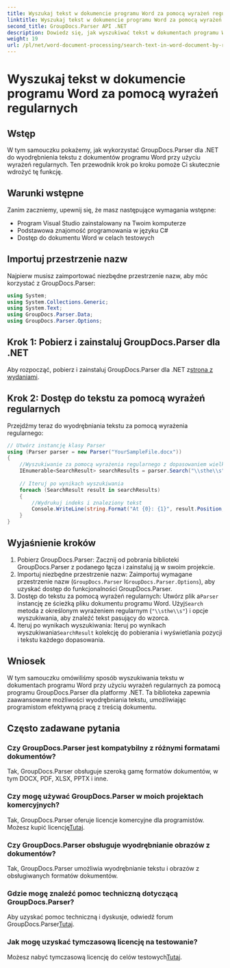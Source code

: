 ```yaml
---
title: Wyszukaj tekst w dokumencie programu Word za pomocą wyrażeń regularnych
linktitle: Wyszukaj tekst w dokumencie programu Word za pomocą wyrażeń regularnych
second_title: GroupDocs.Parser API .NET
description: Dowiedz się, jak wyszukiwać tekst w dokumentach programu Word przy użyciu wyrażeń regularnych za pomocą programu GroupDocs.Parser dla platformy .NET. Wydajne wyodrębnianie określonej treści.
weight: 19
url: /pl/net/word-document-processing/search-text-in-word-document-by-regular-expression/
---
```


# Wyszukaj tekst w dokumencie programu Word za pomocą wyrażeń regularnych

## Wstęp
W tym samouczku pokażemy, jak wykorzystać GroupDocs.Parser dla .NET do wyodrębnienia tekstu z dokumentów programu Word przy użyciu wyrażeń regularnych. Ten przewodnik krok po kroku pomoże Ci skutecznie wdrożyć tę funkcję.
## Warunki wstępne
Zanim zaczniemy, upewnij się, że masz następujące wymagania wstępne:
- Program Visual Studio zainstalowany na Twoim komputerze
- Podstawowa znajomość programowania w języku C#
- Dostęp do dokumentu Word w celach testowych

## Importuj przestrzenie nazw
Najpierw musisz zaimportować niezbędne przestrzenie nazw, aby móc korzystać z GroupDocs.Parser:
```csharp
using System;
using System.Collections.Generic;
using System.Text;
using GroupDocs.Parser.Data;
using GroupDocs.Parser.Options;
```
## Krok 1: Pobierz i zainstaluj GroupDocs.Parser dla .NET
 Aby rozpocząć, pobierz i zainstaluj GroupDocs.Parser dla .NET z[strona z wydaniami](https://releases.groupdocs.com/parser/net/).
## Krok 2: Dostęp do tekstu za pomocą wyrażeń regularnych
Przejdźmy teraz do wyodrębniania tekstu za pomocą wyrażenia regularnego:
```csharp
// Utwórz instancję klasy Parser
using (Parser parser = new Parser("YourSampleFile.docx"))
{
    //Wyszukiwanie za pomocą wyrażenia regularnego z dopasowaniem wielkości liter
    IEnumerable<SearchResult> searchResults = parser.Search("\\sthe\\s", new SearchOptions(true, false, true));
    
    // Iteruj po wynikach wyszukiwania
    foreach (SearchResult result in searchResults)
    {
        //Wydrukuj indeks i znaleziony tekst
        Console.WriteLine(string.Format("At {0}: {1}", result.Position, result.Text));
    }
}
```
## Wyjaśnienie kroków
1. Pobierz GroupDocs.Parser: Zacznij od pobrania biblioteki GroupDocs.Parser z podanego łącza i zainstaluj ją w swoim projekcie.
2. Importuj niezbędne przestrzenie nazw: Zaimportuj wymagane przestrzenie nazw (`GroupDocs.Parser` I`GroupDocs.Parser.Options`), aby uzyskać dostęp do funkcjonalności GroupDocs.Parser.
3.  Dostęp do tekstu za pomocą wyrażeń regularnych: Utwórz plik a`Parser` instancję ze ścieżką pliku dokumentu programu Word. Użyj`Search` metoda z określonym wyrażeniem regularnym (`"\\sthe\\s"`) i opcje wyszukiwania, aby znaleźć tekst pasujący do wzorca.
4.  Iteruj po wynikach wyszukiwania: Iteruj po wynikach wyszukiwania`SearchResult` kolekcję do pobierania i wyświetlania pozycji i tekstu każdego dopasowania.

## Wniosek
W tym samouczku omówiliśmy sposób wyszukiwania tekstu w dokumentach programu Word przy użyciu wyrażeń regularnych za pomocą programu GroupDocs.Parser dla platformy .NET. Ta biblioteka zapewnia zaawansowane możliwości wyodrębniania tekstu, umożliwiając programistom efektywną pracę z treścią dokumentu.

## Często zadawane pytania
### Czy GroupDocs.Parser jest kompatybilny z różnymi formatami dokumentów?
Tak, GroupDocs.Parser obsługuje szeroką gamę formatów dokumentów, w tym DOCX, PDF, XLSX, PPTX i inne.
### Czy mogę używać GroupDocs.Parser w moich projektach komercyjnych?
 Tak, GroupDocs.Parser oferuje licencje komercyjne dla programistów. Możesz kupić licencję[Tutaj](https://purchase.groupdocs.com/buy).
### Czy GroupDocs.Parser obsługuje wyodrębnianie obrazów z dokumentów?
Tak, GroupDocs.Parser umożliwia wyodrębnianie tekstu i obrazów z obsługiwanych formatów dokumentów.
### Gdzie mogę znaleźć pomoc techniczną dotyczącą GroupDocs.Parser?
 Aby uzyskać pomoc techniczną i dyskusje, odwiedź forum GroupDocs.Parser[Tutaj](https://forum.groupdocs.com/c/parser/17).
### Jak mogę uzyskać tymczasową licencję na testowanie?
 Możesz nabyć tymczasową licencję do celów testowych[Tutaj](https://purchase.groupdocs.com/temporary-license/).